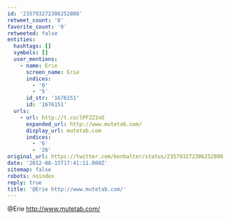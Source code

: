 ```yaml
---
id: '235793272386252800'
retweet_count: '0'
favorite_count: '0'
retweeted: false
entities:
  hashtags: []
  symbols: []
  user_mentions:
    - name: Erie
      screen_name: Erie
      indices:
        - '0'
        - '5'
      id_str: '1676151'
      id: '1676151'
  urls:
    - url: http://t.co/lPFZZ1nO
      expanded_url: http://www.mutetab.com/
      display_url: mutetab.com
      indices:
        - '6'
        - '26'
original_url: https://twitter.com/benbalter/status/235793272386252800
date: '2012-08-15T17:41:11.000Z'
sitemap: false
robots: noindex
reply: true
title: '@Erie http://www.mutetab.com/'
---
```


@Erie http://www.mutetab.com/
